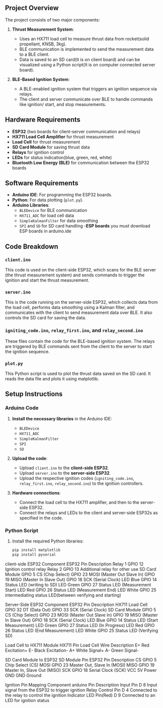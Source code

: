 
## Project Overview

The project consists of two major components:

1. **Thrust Measurement System**:
   - Uses an HX711 load cell to measure thrust data from rocket(solid propellant, KNSB, 3kg).
   - BLE communication is implemented to send the measurement data to a BLE client.
   - Data is saved to an SD card(It is on client board) and can be visualized using a Python script(It is on computer connected server board).

2. **BLE-Based Ignition System**:
   - A BLE-enabled ignition system that triggers an ignition sequence via relays.
   - The client and server communicate over BLE to handle commands like ignition/ start, and stop measurements.

## Hardware Requirements

- **ESP32** (two boards for client-server communication and relays)
- **HX711 Load Cell Amplifier** for thrust measurement
- **Load Cell** for thrust measurement
- **SD Card Module** for saving thrust data
- **Relays** for ignition control
- **LEDs** for status indication(blue, green, red, white)
- **Bluetooth Low Energy (BLE)** for communication between the ESP32 boards

## Software Requirements

- **Arduino IDE**: For programming the ESP32 boards.
- **Python**: For data plotting (`plot.py`).
- **Arduino Libraries**:
  - `BLEDevice` for BLE communication
  - `HX711_ADC` for load cell data
  - `SimpleKalmanFilter` for data smoothing
  - `SPI` and `SD` for SD card handling
-**ESP boards** you must download ESP boards in arduino.ide

## Code Breakdown

### `client.ino`
This code is used on the client-side ESP32, which scans for the BLE server (the thrust measurement system) and sends commands to trigger the ignition and start the thrust measurement.

### `server.ino`
This is the code running on the server-side ESP32, which collects data from the load cell, performs data smoothing using a Kalman filter, and communicates with the client to send measurement data over BLE. It also controls the SD card for saving the data.

### `igniting_code.ino`, `relay_first.ino`, and `relay_second.ino`
These files contain the code for the BLE-based ignition system. The relays are triggered by BLE commands sent from the client to the server to start the ignition sequence.

### `plot.py`
This Python script is used to plot the thrust data saved on the SD card. It reads the data file and plots it using matplotlib.

## Setup Instructions

### Arduino Code
1. **Install the necessary libraries** in the Arduino IDE:
   - `BLEDevice`
   - `HX711_ADC`
   - `SimpleKalmanFilter`
   - `SPI`
   - `SD`

2. **Upload the code**:
   - Upload `client.ino` to the **client-side ESP32**.
   - Upload `server.ino` to the **server-side ESP32**.
   - Upload the respective ignition codes (`igniting_code.ino`, `relay_first.ino`, `relay_second.ino`) to the ignition controllers.

3. **Hardware connections**:
   - Connect the load cell to the HX711 amplifier, and then to the server-side ESP32.
   - Connect the relays and LEDs to the client and server-side ESP32s as specified in the code.

### Python Script
1. Install the required Python libraries:
   ```bash
   pip install matplotlib
   pip install pyserial

client-side ESP32
Component	            ESP32 Pin	         Description
Relay 1	               GPIO 12	            Ignition control relay
Relay 2	               GPIO 13	            Additional relay for other use
SD Card Module	         GPIO 5	            CS (Chip Select)
                        GPIO 23	            MOSI (Master Out Slave In)
                        GPIO 19	            MISO (Master In Slave Out)
                        GPIO 18	            SCK (Serial Clock)
LED Blue	               GPIO 14	            Status LED (writing to SD)
LED Green	            GPIO 27	            Status LED (Measurement Start)
LED Red	               GPIO 26	            Status LED (Measurement End)
LED White	            GPIO 25	            intermediating status LED(between verifying and starting)


Server-Side ESP32
Component	            ESP32 Pin	         Description
HX711 Load Cell	      GPIO 32	            DT (Data Out)
                        GPIO 33	            SCK (Serial Clock)
SD Card Module	         GPIO 5	            CS (Chip Select)
                        GPIO 23	            MOSI (Master Out Slave In)
                        GPIO 19	            MISO (Master In Slave Out)
                        GPIO 18	            SCK (Serial Clock)
LED Blue	               GPIO 14	            Status LED (Start Measurement)
LED Green	            GPIO 27	            Status LED (In Progress)
LED Red	               GPIO 26	            Status LED (End Measurement)
LED White	            GPIO 25	            Status LED (Verifying SD)

Load Cell to HX711 Module
HX711 Pin	            Load Cell Wire	      Description
E+	                     Red	               Excitation+
E-	                     Black	               Excitation-
A+	                     White	               Signal+
A-	                     Green	               Signal-


SD Card Module to ESP32
SD Module Pin	         ESP32 Pin	         Description
                        CS	                  GPIO 5	Chip Select (CS)
                        MOSI	               GPIO 23	Master Out, Slave In (MOSI)
                        MISO	               GPIO 19	Master In, Slave Out (MISO)
                        SCK	               GPIO 18	Serial Clock (SCK)
                        VCC	               5V	Power
                        GND	               GND	Ground


Ignition Pin Mapping
Component	            arduino Pin	         Description
Input Pin	            D 8            	   Input signal from the ESP32 to trigger ignition
Relay Control Pin	      D 4	               Connected to the relay to control the ignition
Indicator LED Pin(Red)  D 9	               Connected to an LED for ignition status
